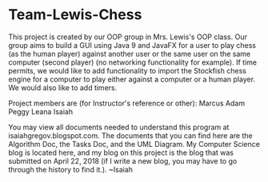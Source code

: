 # Team-Lewis-Chess

This project is created by our OOP group in Mrs. Lewis's OOP class. Our group aims to build a GUI using Java 9 and JavaFX for a user to play chess (as the human player) against another user or the same user on the same computer (second player) (no networking functionality for example). If time permits, we would like to add functionality to import the Stockfish chess engine for a computer to play either against a computer or a human player. We would also like to add timers.

Project members are (for Instructor's reference or other):
  Marcus
  Adam
  Peggy
  Leana
  Isaiah
  
You may view all documents needed to understand this program at isaiahgregov.blogspot.com. The documents that you can find here are the Algorithm Doc, the Tasks Doc, and the UML Diagram. My Computer Science blog is located here, and my blog on this project is the blog that was submitted on April 22, 2018 (if I write a new blog, you may have to go through the history to find it.). ~Isaiah
